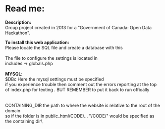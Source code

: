 # Read me:

**Description:**\
Group project created in 2013 for a  "Government of Canada: Open Data Hackathon".


**To install this web application:**\
Please locate the SQL file and create a database with this\
\
The file to configure the settings is located in \
includes -> globals.php\
\
**MYSQL**:\
$DBc 	Here the mysql settings must be specified \
if you experience trouble then comment out the errors reporting at the top of index.php for texting . BUT REMEMBER to put it back to run offically\
\
\
CONTAINING_DIR	the path to where the website is relative to the root of the domain\
so if the folder is in public_html/CODE/...  "/CODE/" would be specified as the containing dir\

